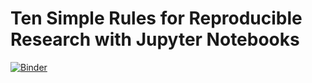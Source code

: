 # Ten Simple Rules for Reproducible Research with Jupyter Notebooks

[![Binder](https://mybinder.org/badge.svg)](https://mybinder.org/v2/gh/marshuang80/ten_simple_rules/master)


